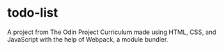 # todo-list

A project from The Odin Project Curriculum made using HTML, CSS, and JavaScript with the help of Webpack, a module bundler. 
